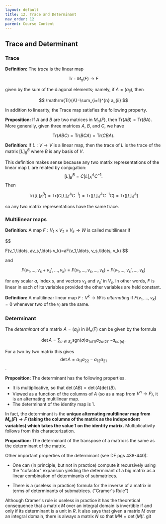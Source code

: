 ```yaml
---
layout: default
title: 12. Trace and Determinant
nav_order: 12
parent: Course Content
---
```


## Trace and Determinant

### Trace

**Definition:** The *trace* is the linear map 

$$
\mathrm{Tr}: M_{n}(F)\to F 
$$

given by the sum of the diagonal elements; namely, if $A=(a_{ij})$, then 

$$
\mathrm{Tr}(A)=\sum_{i=1}^{n} a_{ii}
$$

In addition to linearity, the Trace map satisfies the following property.

**Proposition:** If $A$ and $B$ are two matrices in $M_{n}(F)$, then $\mathrm{Tr}(AB)=\mathrm{Tr}(BA)$.
More generally, given three matrices $A$, $B$, and $C$, we have 

$$\mathrm{Tr}(ABC)=\mathrm{Tr}(BCA)=\mathrm{Tr}(CBA).$$  

**Definition:** If $L:V\to V$ is a linear map, then the trace of $L$ is the trace of the matrix
$[L]_{B}^{B}$ where $B$ is any basis of $V$.

This definition makes sense because any two matrix representations of the linear map $L$ are related
by conjugation: $$[L]_{B}^{B}=C[L]_{A}^{A}C^{-1}.$$ Then

$$
\mathrm{Tr}([L]_{B}^{B})=\mathrm{Tr}(C[L]_{A}^{A}C^{-1})=\mathrm{Tr}([L]_{A}^{A}C^{-1}C)=\mathrm{Tr}([L]_{A}^{A})
$$

so any two matrix representations have the same trace.

### Multilinear maps

**Definition:** A map $F:V_1\times V_2\times V_k\to W$ is called multilinear if

$$

F(v_1,\ldots, av_s,\ldots v_k)=aF(v_1,\ldots, v_s,\ldots, v_k)
$$

and 

$$
F(v_1,\ldots, v_s+v_s',\ldots, v_k)=F(v_1,\ldots, v_s,\ldots, v_k)+F(v_1,\ldots, v_s',\ldots, v_k)
$$

for any scalar $a$, index $s$, and vectors $v_s$ and $v_s'$ in $V_{s}$.  In other words,
$F$ is linear in each of its variables provided the other variables are held constant.

**Definition:** A multilinear linear map $F:V^{k}\to W$ is *alternating*
if $F(v_1,\ldots, v_k)=0$ whenever two of the $v_{i}$ are the same. 

### Determinant

The *determinant* of a matrix $A=(a_{ij})$ in $M_{n}(F)$ can be given by the formula

$$
\det A = \sum_{\sigma\in S_{n}} \mathrm{sgn}(\sigma) a_{1\sigma(1)}a_{2\sigma(2)}\cdots a_{n\sigma(n)}.
$$

For a two by two matrix this gives $$\det A=a_{11}a_{22}-a_{12}a_{21}$$.

**Proposition:** The determinant has the following properties.

- It is multiplicative, so that $\det(AB)=\det(A)\det(B)$.
- Viewed as a function of the columns of $A$ (so as a map from $V^{n}\to F$), it is an alternating multilinear map.
- The determinant of the identity map is $1$.

In fact, the determinant is the **unique alternating multilinear map from $M_{n}(F)\to F$
(taking the columns of the matrix as the independent variables) which takes the value $1$ on the
identity matrix.** Multiplicativity follows from this characterization.

**Proposition:** The determinant of the transpose of a matrix is the same as the determinant of the matrix. 

Other important properties of the determinant (see DF pgs 438-440):

- One can (in principle, but not in practice) compute it recursively using the "cofactor" expansion yielding the determinant of a big matrix as a linear combination of determinants of submatrices.

- There is a (useless in practice) formula for the inverse of a matrix in terms of determinants of submatrices. ("Cramer's Rule")

Although Cramer's rule is useless in practice it has the theoretical consequence that a matrix $M$ over an integral domain is invertible if and only if its determinant is a unit in $R$. It also says that given a matrix $M$ over an integral domain, there is always a matrix $N$ so that $MN=\det(M)I$. git